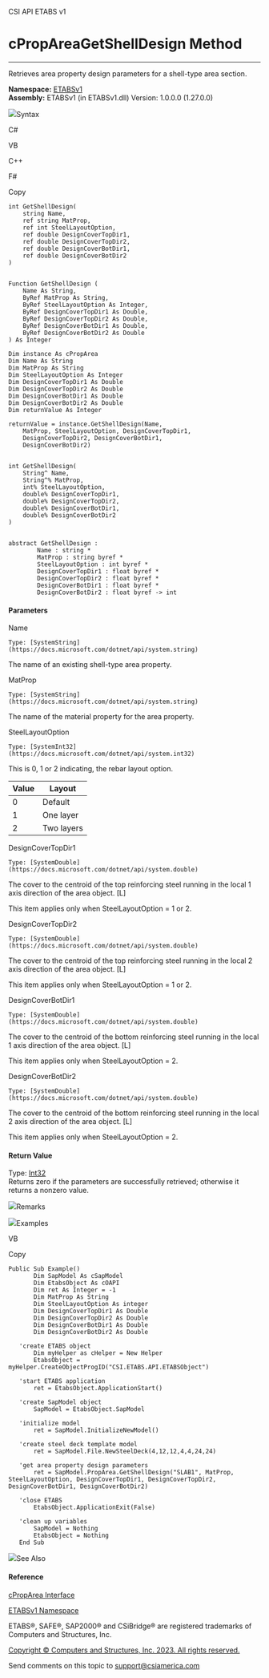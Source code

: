 ﻿

CSI API ETABS v1

# cPropAreaGetShellDesign Method  
  
---  
  
Retrieves area property design parameters for a shell-type area section.

**Namespace:** [ETABSv1](2780f1b8-2033-5289-2298-1cdb2a7508d9.htm)  
**Assembly:** ETABSv1 (in ETABSv1.dll) Version: 1.0.0.0 (1.27.0.0)

![](../icons/SectionExpanded.png)Syntax

C#

VB

C++

F#

Copy

    
    
    int GetShellDesign(
    	string Name,
    	ref string MatProp,
    	ref int SteelLayoutOption,
    	ref double DesignCoverTopDir1,
    	ref double DesignCoverTopDir2,
    	ref double DesignCoverBotDir1,
    	ref double DesignCoverBotDir2
    )
    
    
    Function GetShellDesign ( 
    	Name As String,
    	ByRef MatProp As String,
    	ByRef SteelLayoutOption As Integer,
    	ByRef DesignCoverTopDir1 As Double,
    	ByRef DesignCoverTopDir2 As Double,
    	ByRef DesignCoverBotDir1 As Double,
    	ByRef DesignCoverBotDir2 As Double
    ) As Integer
    
    Dim instance As cPropArea
    Dim Name As String
    Dim MatProp As String
    Dim SteelLayoutOption As Integer
    Dim DesignCoverTopDir1 As Double
    Dim DesignCoverTopDir2 As Double
    Dim DesignCoverBotDir1 As Double
    Dim DesignCoverBotDir2 As Double
    Dim returnValue As Integer
    
    returnValue = instance.GetShellDesign(Name, 
    	MatProp, SteelLayoutOption, DesignCoverTopDir1, 
    	DesignCoverTopDir2, DesignCoverBotDir1, 
    	DesignCoverBotDir2)
    
    
    int GetShellDesign(
    	String^ Name, 
    	String^% MatProp, 
    	int% SteelLayoutOption, 
    	double% DesignCoverTopDir1, 
    	double% DesignCoverTopDir2, 
    	double% DesignCoverBotDir1, 
    	double% DesignCoverBotDir2
    )
    
    
    abstract GetShellDesign : 
            Name : string * 
            MatProp : string byref * 
            SteelLayoutOption : int byref * 
            DesignCoverTopDir1 : float byref * 
            DesignCoverTopDir2 : float byref * 
            DesignCoverBotDir1 : float byref * 
            DesignCoverBotDir2 : float byref -> int 
    

#### Parameters

Name

    Type: [SystemString](https://docs.microsoft.com/dotnet/api/system.string)  
The name of an existing shell-type area property.

MatProp

    Type: [SystemString](https://docs.microsoft.com/dotnet/api/system.string)  
The name of the material property for the area property.

SteelLayoutOption

    Type: [SystemInt32](https://docs.microsoft.com/dotnet/api/system.int32)  
This is 0, 1 or 2 indicating, the rebar layout option.

Value| Layout  
---|---  
0| Default  
1| One layer  
2| Two layers  
  
DesignCoverTopDir1

    Type: [SystemDouble](https://docs.microsoft.com/dotnet/api/system.double)  
The cover to the centroid of the top reinforcing steel running in the local 1
axis direction of the area object. [L]

This item applies only when SteelLayoutOption = 1 or 2.

DesignCoverTopDir2

    Type: [SystemDouble](https://docs.microsoft.com/dotnet/api/system.double)  
The cover to the centroid of the top reinforcing steel running in the local 2
axis direction of the area object. [L]

This item applies only when SteelLayoutOption = 1 or 2.

DesignCoverBotDir1

    Type: [SystemDouble](https://docs.microsoft.com/dotnet/api/system.double)  
The cover to the centroid of the bottom reinforcing steel running in the local
1 axis direction of the area object. [L]

This item applies only when SteelLayoutOption = 2.

DesignCoverBotDir2

    Type: [SystemDouble](https://docs.microsoft.com/dotnet/api/system.double)  
The cover to the centroid of the bottom reinforcing steel running in the local
2 axis direction of the area object. [L]

This item applies only when SteelLayoutOption = 2.

#### Return Value

Type: [Int32](https://docs.microsoft.com/dotnet/api/system.int32)  
Returns zero if the parameters are successfully retrieved; otherwise it
returns a nonzero value.

![](../icons/SectionExpanded.png)Remarks

![](../icons/SectionExpanded.png)Examples

VB

Copy

    
    
    Public Sub Example()
           Dim SapModel As cSapModel
           Dim EtabsObject As cOAPI
           Dim ret As Integer = -1
           Dim MatProp As String
           Dim SteelLayoutOption As integer
           Dim DesignCoverTopDir1 As Double
           Dim DesignCoverTopDir2 As Double
           Dim DesignCoverBotDir1 As Double
           Dim DesignCoverBotDir2 As Double
    
       'create ETABS object
           Dim myHelper as cHelper = New Helper
           EtabsObject = myHelper.CreateObjectProgID("CSI.ETABS.API.ETABSObject")
    
       'start ETABS application
           ret = EtabsObject.ApplicationStart()
    
       'create SapModel object
           SapModel = EtabsObject.SapModel
    
       'initialize model
           ret = SapModel.InitializeNewModel()
    
       'create steel deck template model
           ret = SapModel.File.NewSteelDeck(4,12,12,4,4,24,24)
    
       'get area property design parameters
           ret = SapModel.PropArea.GetShellDesign("SLAB1", MatProp, SteelLayoutOption, DesignCoverTopDir1, DesignCoverTopDir2, DesignCoverBotDir1, DesignCoverBotDir2)
    
       'close ETABS
           EtabsObject.ApplicationExit(False)
    
       'clean up variables
           SapModel = Nothing
           EtabsObject = Nothing
       End Sub

![](../icons/SectionExpanded.png)See Also

#### Reference

[cPropArea Interface](05202e19-1948-3d93-0a27-426378bde769.htm)

[ETABSv1 Namespace](2780f1b8-2033-5289-2298-1cdb2a7508d9.htm)

ETABS®, SAFE®, SAP2000® and CSiBridge® are registered trademarks of Computers
and Structures, Inc.  

[Copyright © Computers and Structures, Inc. 2023. All rights
reserved.](http://www.csiamerica.com)

Send comments on this topic to
[support@csiamerica.com](mailto:support%40csiamerica.com?Subject=CSI%20API%20ETABS%20v1)

